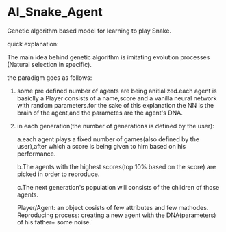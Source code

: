 # AI_Snake_Agent

Genetic algorithm based model for learning to play Snake.

quick explanation:

The main idea behind genetic algorithm is imitating evolution processes (Natural selection in specific).

the paradigm goes as follows:

1) some pre defined number of agents are being anitialized.each agent is basiclly a Player consists of a name,score and
   a vanilla neural network with random parameters.for the sake of this explanation the NN is the brain of the agent,and the parametes are the agent's DNA.

2) in each generation(the number of generations is defined by the user):

    a.each agent plays a fixed number of games(also defined by the user),after which a score is being given to him based on his performance.
    
    b.The agents with the highest scores(top 10% based on the score) are picked in order to reproduce.
    
    c.The next generation's population will consists of the children of those agents.


    Player/Agent: an object cosists of few attributes and few mathodes.
    Reproducing process: creating a new agent with the DNA(parameters) of his father+ some noise.`




